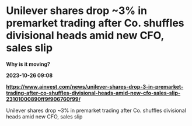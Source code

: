 # Unilever shares drop ~3% in premarket trading after Co. shuffles divisional heads amid new CFO, sales slip
**Why is it moving?**

**2023-10-26 09:08**

**https://www.ainvest.com/news/unilever-shares-drop-3-in-premarket-trading-after-co-shuffles-divisional-heads-amid-new-cfo-sales-slip-23101000890ff9f906760f99/**

Unilever shares drop ~3% in premarket trading after Co. shuffles divisional heads amid new CFO, sales slip